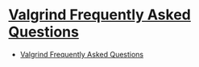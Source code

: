 # [Valgrind Frequently Asked Questions](https://www.valgrind.org/docs/manual/faq.html)

- [Valgrind Frequently Asked Questions](#valgrind-frequently-asked-questions)





